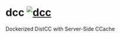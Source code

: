 # dcc [![dcc](https://github.com/InnovAnon-Inc/dcc/actions/workflows/pkgrel.yml/badge.svg)](https://github.com/InnovAnon-Inc/dcc/actions/workflows/pkgrel.yml)

Dockerized DistCC with Server-Side CCache



